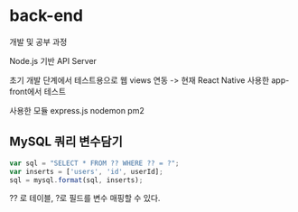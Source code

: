 # back-end
개발 및 공부 과정

Node.js 기반 API Server 

초기 개발 단계에서 테스트용으로 웹 views 연동
-> 현재 React Native 사용한 app-front에서 테스트

사용한 모듈
express.js
nodemon
pm2

## MySQL 쿼리 변수담기
```javascript
var sql = "SELECT * FROM ?? WHERE ?? = ?";
var inserts = ['users', 'id', userId];
sql = mysql.format(sql, inserts);
```
?? 로 테이블, ?로 필드를 변수 매핑할 수 있다.